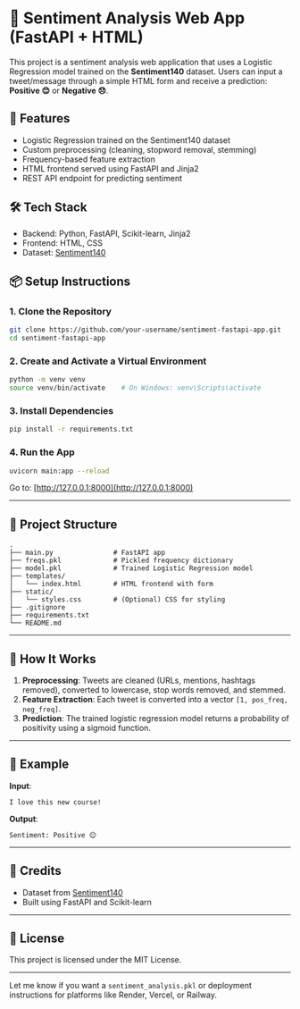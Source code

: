 # 🧠 Sentiment Analysis Web App (FastAPI + HTML)

This project is a sentiment analysis web application that uses a Logistic Regression model trained on the **Sentiment140** dataset. Users can input a tweet/message through a simple HTML form and receive a prediction: **Positive 😊** or **Negative 😞**.

## 🚀 Features

- Logistic Regression trained on the Sentiment140 dataset
- Custom preprocessing (cleaning, stopword removal, stemming)
- Frequency-based feature extraction
- HTML frontend served using FastAPI and Jinja2
- REST API endpoint for predicting sentiment

## 🛠 Tech Stack

- Backend: Python, FastAPI, Scikit-learn, Jinja2
- Frontend: HTML, CSS
- Dataset: [Sentiment140](http://help.sentiment140.com/for-students/)


## 📦 Setup Instructions

### 1. Clone the Repository

```bash
git clone https://github.com/your-username/sentiment-fastapi-app.git
cd sentiment-fastapi-app
````

### 2. Create and Activate a Virtual Environment

```bash
python -m venv venv
source venv/bin/activate    # On Windows: venv\Scripts\activate
```

### 3. Install Dependencies

```bash
pip install -r requirements.txt
```

### 4. Run the App

```bash
uvicorn main:app --reload
```

Go to: [http://127.0.0.1:8000](http://127.0.0.1:8000)

---

## 📁 Project Structure

```
.
├── main.py               # FastAPI app
├── freqs.pkl             # Pickled frequency dictionary
├── model.pkl             # Trained Logistic Regression model
├── templates/
│   └── index.html        # HTML frontend with form
├── static/
│   └── styles.css        # (Optional) CSS for styling
├── .gitignore
├── requirements.txt
└── README.md
```

---

## 🧪 How It Works

1. **Preprocessing**: Tweets are cleaned (URLs, mentions, hashtags removed), converted to lowercase, stop words removed, and stemmed.
2. **Feature Extraction**: Each tweet is converted into a vector `[1, pos_freq, neg_freq]`.
3. **Prediction**: The trained logistic regression model returns a probability of positivity using a sigmoid function.

---

## 📝 Example

**Input**:

```
I love this new course!
```

**Output**:

```
Sentiment: Positive 😊
```

---

## 🧠 Credits

* Dataset from [Sentiment140](http://help.sentiment140.com/for-students/)
* Built using FastAPI and Scikit-learn

---

## 📜 License

This project is licensed under the MIT License.

---

Let me know if you want a `sentiment_analysis.pkl` or deployment instructions for platforms like Render, Vercel, or Railway.